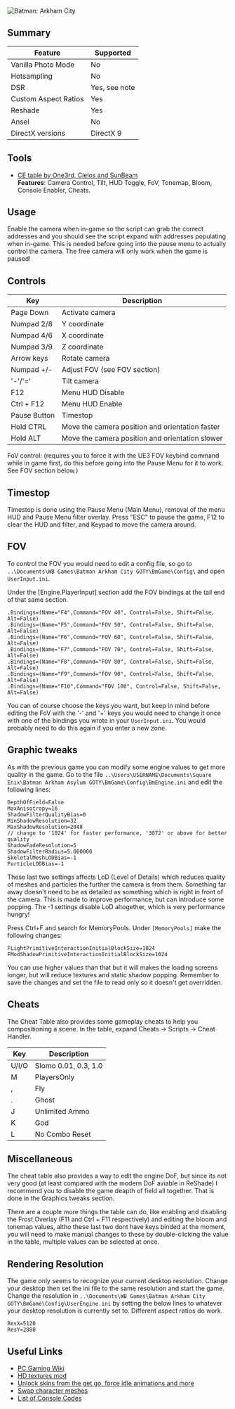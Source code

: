 ![Batman: Arkham City](\Images\batman_ac.png "Shot by Originalnicodr")

## Summary

Feature | Supported
--|--
Vanilla Photo Mode | No
Hotsampling | No
DSR | Yes, see note
Custom Aspect Ratios | Yes
Reshade | Yes
Ansel | No
DirectX versions | DirectX 9
 
## Tools

* [CE table by One3rd, Cielos and SunBeam](../CheatTables/BatmanACv0.5.2.CT)  
**Features**: Camera Control, Tilt, HUD Toggle, FoV, Tonemap, Bloom, Console Enabler, Cheats.

## Usage
Enable the camera when in-game so the script can grab the correct addresses and you should see the script expand with addresses populating when in-game. This is needed before going into the pause menu to actually control the camera. The free camera will only work when the game is paused!

## Controls
Key | Description
--|--
Page Down | Activate camera
Numpad 2/8 | Y coordinate
Numpad 4/6 | X coordinate
Numpad 3/9 | Z coordinate
Arrow keys | Rotate camera
Numpad +/- | Adjust FOV (see FOV section)
'-'/'=' | Tilt camera
F12 | Menu HUD Disable
Ctrl + F12 | Menu HUD Enable
Pause Button | Timestop
Hold CTRL | Move the camera position and orientation faster
Hold ALT | Move the camera position and orientation slower

FoV control: (requires you to force it with the UE3 FOV keybind command while in game first, do this before going into the Pause Menu for it to work. See FOV section below.)

## Timestop
Timestop is done using the Pause Menu (Main Menu), removal of the menu HUD and Pause Menu filter overlay. Press "ESC" to pause the game, F12 to clear the HUD and filter, and Keypad to move the camera around.


## FOV

To control the FOV you would need to edit a config file, so go to `..\Documents\WB Games\Batman Arkham City GOTY\BmGame\Config\` and open `UserInput.ini`.

Under the [Engine.PlayerInput] section add the FOV bindings at the tail end of that same section.

```
.Bindings=(Name="F4",Command="FOV 40", Control=False, Shift=False, Alt=False)
.Bindings=(Name="F5",Command="FOV 50", Control=False, Shift=False, Alt=False)
.Bindings=(Name="F6",Command="FOV 60", Control=False, Shift=False, Alt=False)
.Bindings=(Name="F7",Command="FOV 70", Control=False, Shift=False, Alt=False)
.Bindings=(Name="F8",Command="FOV 80", Control=False, Shift=False, Alt=False)
.Bindings=(Name="F9",Command="FOV 90", Control=False, Shift=False, Alt=False)
.Bindings=(Name="F10",Command="FOV 100", Control=False, Shift=False, Alt=False) 
```

You can of course choose the keys you want, but keep in mind before editing the FoV with the '-' and '+' keys you would need to change it once with one of the bindings you wrote in your `UserInput.ini`. You would probably need to do this again if you enter a new zone.

## Graphic tweaks

As with the previous game you can modify some engine values to get more quality in the game. Go to the file `..\Users\USERNAME\Documents\Square Enix\Batman Arkham Asylum GOTY\BmGame\Config\BmEngine.ini` and edit the following lines:

```
DepthOfField=False  
MaxAnisotropy=16
ShadowFilterQualityBias=0
MinShadowResolution=32
MaxShadowResolution=2048 
// change to '1024' for faster performance, '3072' or above for better quality
ShadowFadeResolution=5
ShadowFilterRadius=5.000000
SkeletalMeshLODBias=-1
ParticleLODBias=-1
```
These last two settings affects LoD (Level of Details) which reduces quality of meshes and particles 
the further the camera is from them. Something far away doesn't need to be as detailed as something which is 
right in front of the camera. This is made to improve performance, but can introduce some popping. The -1 settings disable LoD altogether, which is very performance hungry!

Press Ctrl+F and search for MemoryPools.
Under `[MemoryPools]` make the following changes:

```
FLightPrimitiveInteractionInitialBlockSize=1024
FModShadowPrimitiveInteractionInitialBlockSize=1024
```
You can use higher values than that but it will makes the loading screens longer, but will reduce textures and static shadow popping.
Remember to save the changes and set the file to read only so it doesn't get overridden.

## Cheats

The Cheat Table also provides some gameplay cheats to help you compositioning a scene.
In the table, expand Cheats -> Scripts -> Cheat Handler.

Key | Description
--|--
U/I/O | Slomo 0.01, 0.3, 1.0
M | PlayersOnly
, | Fly
. | Ghost
J | Unlimited Ammo
K | God
L | No Combo Reset


## Miscellaneous
The cheat table also provides a way to edit the engine DoF, but since its not very good (at least compared with the modern DoF aviable in ReShade) I recommend you to disable the game deapth of field all together. That is done in the Graphics tweaks section.

There are a couple more things the table can do, like enabling and disabling the Frost Overlay (F11 and Ctrl + F11 respectively) and editing the bloom and tonemap values, altho these last two dont have keys binded at the moment, you will need to make manual changes to these by double-clicking the value in the table, multiple values can be selected at once.

## Rendering Resolution

The game only seems to recognize your current desktop resolution. Change your desktop then set the ini file to the same resolution and start the game. Change the resolution in `..\Documents\WB Games\Batman Arkham City GOTY\BmGame\Config\UserEngine.ini` by setting the below lines to whatever your desktop resolution is currently set to. Different aspect ratios do work.
```
ResX=5120
ResY=2880
```

## Useful Links

- [PC Gaming Wiki](https://www.pcgamingwiki.com/wiki/Batman:_Arkham_City)
- [HD textures mod](https://steamcommunity.com/sharedfiles/filedetails/?id=1188257825)
- [Unlock skins from the get go, force idle animations and more](https://steamcommunity.com/sharedfiles/filedetails/?id=1439618122)
- [Swap character meshes](https://steamcommunity.com/sharedfiles/filedetails/?id=649900424)
- [List of Console Codes](https://fearlessrevolution.com/viewtopic.php?t=1217)